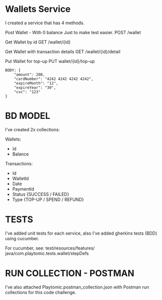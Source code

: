 # Wallets Service
I created a service that has 4 methods.

Post Wallet - With 0 balance Just to make test easier. 
    POST /wallet

Get Wallet by id
    GET /wallet/{id}

Get Wallet with transaction details
    GET /wallet/{id}/detail

Put Wallet for top-up
    PUT wallet/{id}/top-up

    BODY: {
        "amount": 200,
        "cardNumber": "4242 4242 4242 4242",
        "expireMonth": "12",
        "expireYear": "30",
        "cvc": "123"
    }

# BD MODEL
I've created 2x collections:

Wallets:
 - Id
 - Balance

Transactions:
 - Id
 - WalletId
 - Date
 - PaymentId
 - Status {SUCCESS / FAILED}
 - Type {TOP-UP / SPEND / REFUND}


# TESTS
I've added unit tests for each service, also I've added gherkins tests (BDD) using cucumber.

For cucumber, see:
test/resources/features/
java/com.playtomic.tests.wallet/stepDefs

# RUN COLLECTION - POSTMAN
I've also attached Playtomic.postman_collection.json with Postman run collections for this code challenge.



